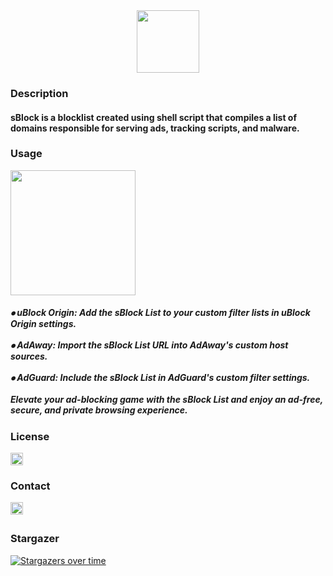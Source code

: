<div align="middle">
  <img height="100" src="https://i.postimg.cc/xT9nh3wD/s-1.png" />
</div>
<div align="left"> <h3>Description</h3></div>
<h4><p align="left">sBlock is a blocklist created using shell script that compiles a list of domains responsible for serving ads, tracking scripts, and malware.</p></h4>
<div align="left"> <h3>Usage</h3></div>
<div align="left">
  <img height="200" src="https://i.postimg.cc/59Qskz3S/Screenshot-2025-02-15-230321.png"  />
</div>
<div align="left">
  <h5>
  ⦁ uBlock Origin: Add the sBlock List to your custom filter lists in uBlock Origin settings.<br><br>
  ⦁ AdAway: Import the sBlock List URL into AdAway's custom host sources.<br><br>
  ⦁ AdGuard: Include the sBlock List in AdGuard's custom filter settings.<br><br>
  Elevate your ad-blocking game with the sBlock List and enjoy an ad-free, secure, and private browsing experience.
  </h5>
  </div>
<div align="left"> <h3>License</h3></div>
<a href="https://mit-license.org/" target="blank">
<div align="left">
 <img height="20px" src="https://ziadoua.github.io/m3-Markdown-Badges/badges/LicenceMIT/licencemit1.svg">

</div></a>
<div align="left"><h3>Contact</h3></div>
<a href="https://twitter.com/swastiksagarr" target="blank">
<div align="left">
<img height="20px" src="https://ziadoua.github.io/m3-Markdown-Badges/badges/Twitter/twitter2.svg"?&style=for-the-badge&logo=twitter&logoColor=white alt=twitter style="margin-bottom: 5px;" />
  </div></a>
<div align="left"> <h3>Stargazer</h3></div>

[![Stargazers over time](https://starchart.cc/swastiksagar/sblock.svg?variant=adaptive)](https://starchart.cc/swastiksagar/sblock)

